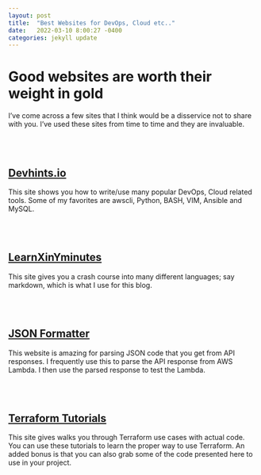 ```yaml
---
layout: post
title:  "Best Websites for DevOps, Cloud etc.."
date:   2022-03-10 8:00:27 -0400
categories: jekyll update
---
```


# Good websites are worth their weight in gold

I’ve come across a few sites that I think would be a disservice not to share with you.  I’ve used these sites from time to time and they are invaluable.

<br><br>

## [Devhints.io](https://devhints.io)
This site shows you how to write/use many popular DevOps, Cloud related tools.  Some of my favorites are awscli, Python, BASH, VIM, Ansible and MySQL.

<br><br>

## [LearnXinYminutes](https://learnxinyminutes.com)
This site gives you a crash course into many different languages; say markdown, which is what I use for this blog.

<br><br>

## [JSON Formatter](https://jsonformatter.curiousconcept.com)
This website is amazing for parsing JSON code that you get from API responses.  I frequently use this to parse the API response from AWS Lambda.  I then use the parsed response to test the Lambda.

<br><br>

## [Terraform Tutorials](https://learn.hashicorp.com/collections/terraform/certification-associate-tutorials)
This site gives walks you through Terraform use cases with actual code.  You can use these tutorials to learn the proper way to use Terraform.  An added bonus is that you can also grab some of the code presented here to use in your project.